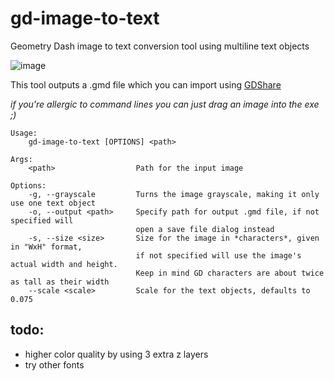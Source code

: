 # gd-image-to-text

Geometry Dash image to text conversion tool using multiline text objects

![image](https://user-images.githubusercontent.com/26722564/189576216-bddd63d7-4b47-4464-b9f5-1178d16bf330.png)

This tool outputs a .gmd file which you can import using [GDShare](https://github.com/HJfod/GDShare-mod/)

*if you're allergic to command lines you can just drag an image into the exe ;)*

```
Usage:
    gd-image-to-text [OPTIONS] <path>

Args:
    <path>                  Path for the input image

Options:
    -g, --grayscale         Turns the image grayscale, making it only use one text object
    -o, --output <path>     Specify path for output .gmd file, if not specified will
                            open a save file dialog instead
    -s, --size <size>       Size for the image in *characters*, given in "WxH" format,
                            if not specified will use the image's actual width and height.
                            Keep in mind GD characters are about twice as tall as their width
    --scale <scale>         Scale for the text objects, defaults to 0.075
```

## todo:

- higher color quality by using 3 extra z layers
- try other fonts
